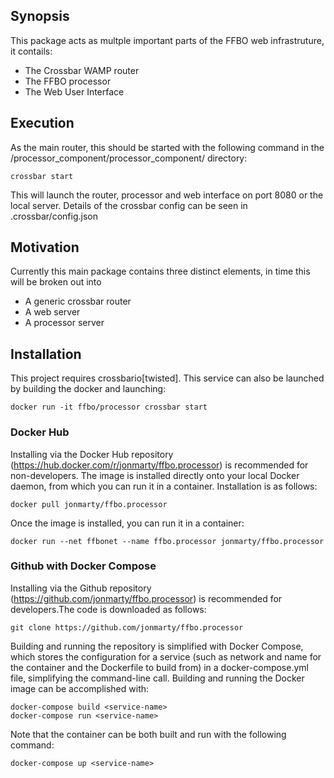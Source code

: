 ## Synopsis

This package acts as multple important parts of the FFBO web infrastruture, it contails:
* The Crossbar WAMP router
* The FFBO processor
* The Web User Interface

## Execution

As the main router, this should be started with the following command in the /processor_component/processor_component/ directory:

	crossbar start
	
This will launch the router, processor and web interface on port 8080 or the local server. Details of the crossbar config can be seen in .crossbar/config.json

## Motivation

Currently this main package contains three distinct elements, in time this will be broken out into

* A generic crossbar router
* A web server
* A processor server

## Installation

This project requires crossbario[twisted]. This service can also be launched by building the docker and launching:

	docker run -it ffbo/processor crossbar start

### Docker Hub

Installing via the Docker Hub repository (https://hub.docker.com/r/jonmarty/ffbo.processor) is recommended for non-developers. The image is installed directly onto your local Docker daemon, from which you can run it in a container. Installation is as follows:

    docker pull jonmarty/ffbo.processor

Once the image is installed, you can run it in a container:

    docker run --net ffbonet --name ffbo.processor jonmarty/ffbo.processor


### Github with Docker Compose

Installing via the Github repository (https://github.com/jonmarty/ffbo.processor) is recommended for developers.The code is downloaded as follows:

    git clone https://github.com/jonmarty/ffbo.processor

Building and running the repository is simplified with Docker Compose, which stores the configuration for a service (such as network and name for the container and the Dockerfile to build from) in a docker-compose.yml file, simplifying the command-line call. Building and running the Docker image can be accomplished with:

    docker-compose build <service-name>
    docker-compose run <service-name>

Note that the container can be both built and run with the following command:

    docker-compose up <service-name>

